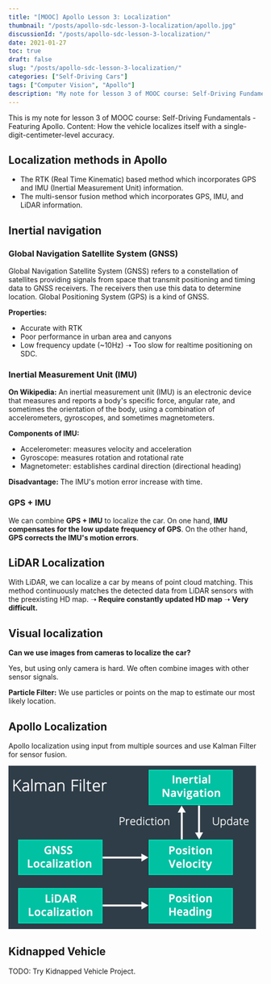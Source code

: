 ```yaml
---
title: "[MOOC] Apollo Lesson 3: Localization"
thumbnail: "/posts/apollo-sdc-lesson-3-localization/apollo.jpg"
discussionId: "/posts/apollo-sdc-lesson-3-localization/"
date: 2021-01-27
toc: true
draft: false
slug: "/posts/apollo-sdc-lesson-3-localization/"
categories: ["Self-Driving Cars"]
tags: ["Computer Vision", "Apollo"]
description: "My note for lesson 3 of MOOC course: Self-Driving Fundamentals - Featuring Apollo. Content: How the vehicle localizes itself with a single-digit-centimeter-level accuracy."
---
```


This is my note for lesson 3 of MOOC course: Self-Driving Fundamentals - Featuring Apollo. Content: How the vehicle localizes itself with a single-digit-centimeter-level accuracy.


## Localization methods in Apollo

- The RTK (Real Time Kinematic) based method which incorporates GPS and IMU (Inertial Measurement Unit) information.
- The multi-sensor fusion method which incorporates GPS, IMU, and LiDAR information.

## Inertial navigation

### Global Navigation Satellite System (GNSS)

Global Navigation Satellite System (GNSS) refers to a constellation of satellites providing signals from space that transmit positioning and timing data to GNSS receivers. The receivers then use this data to determine location. Global Positioning System (GPS) is a kind of GNSS.

**Properties:**
- Accurate with RTK
- Poor performance in urban area and canyons
- Low frequency update (~10Hz) ➝ Too slow for realtime positioning on SDC.


### Inertial Measurement Unit (IMU)

**On Wikipedia:**
An inertial measurement unit (IMU) is an electronic device that measures and reports a body's specific force, angular rate, and sometimes the orientation of the body, using a combination of accelerometers, gyroscopes, and sometimes magnetometers.

**Components of IMU:**
- Accelerometer: measures velocity and acceleration
- Gyroscope: measures rotation and rotational rate
- Magnetometer: establishes cardinal direction (directional heading)

**Disadvantage:** The IMU's motion error increase with time.

### GPS + IMU

We can combine **GPS + IMU** to localize the car. On one hand, **IMU compensates for the low update frequency of GPS**. On the other hand, **GPS corrects the IMU's motion errors**.

## LiDAR Localization

With LiDAR, we can localize a car by means of point cloud matching. This method continuously matches the detected data from LiDAR sensors with the preexisting HD map. ➝ **Require constantly updated HD map** ➝ **Very difficult.**

## Visual localization

**Can we use images from cameras to localize the car?**

Yes, but using only camera is hard. We often combine images with other sensor signals.

**Particle Filter:** We use particles or points on the map to estimate our most likely location.

## Apollo Localization

Apollo localization using input from multiple sources and use Kalman Filter for sensor fusion.

![Sensor fusion for localization](sensor-fusion-with-km.png)

## Kidnapped Vehicle

TODO: Try Kidnapped Vehicle Project.


